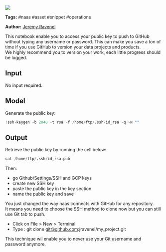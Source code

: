 <a href="https://app.naas.ai/user-redirect/naas/downloader?url=https://raw.githubusercontent.com/jupyter-naas/awesome-notebooks/master/Naas/Naas_Automate_GitHub_Auth.ipynb" target="_parent"><img src="https://naasai-public.s3.eu-west-3.amazonaws.com/open_in_naas.svg"/></a>

**Tags:** #naas #asset #snippet #operations

**Author:** [Jeremy Ravenel](https://www.linkedin.com/in/ACoAAAJHE7sB5OxuKHuzguZ9L6lfDHqw--cdnJg/)

This notebook enable you to access your public key to push to GitHub without typing any username or password. This can make you save a ton of time if you use GitHub to version your data projects and products.<br>
We highly recommend you to version your work, each little progress should be logged.

## Input

No input required.

## Model
Generate the public key:


```python
!ssh-keygen -b 2048 -t rsa -f /home/ftp/.ssh/id_rsa -q -N ""
```

## Output

Retrieve the public key by running the cell below:


```python
cat /home/ftp/.ssh/id_rsa.pub
```

Then: 
- go Github/Settings/SSH and GCP keys
- create new SSH key
- paste the public key in the key section
- name the public key and save

You just changed the way naas connects with GitHub for any repository. <br>
It means you need to choose the SSH method to clone now but you can still use Git tab to push.

- Click on File > New > Terminal 
- Type : git clone git@github.com:jravenel/my_project.git

This technique wil enable you to never use your Git username and password anymore.

